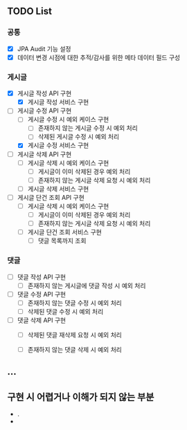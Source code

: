 ## TODO List

### 공통
- [X] JPA Audit 기능 설정
- [X] 데이터 변경 시점에 대한 추적/감사를 위한 메타 데이터 필드 구성

### 게시글
- [X] 게시글 작성 API 구현
    - [X] 게시글 작성 서비스 구현
- [ ] 게시글 수정 API 구현
    - [ ] 게시글 수정 시 예외 케이스 구현
       - [ ] 존재하지 않는 게시글 수정 시 예외 처리
       - [ ] 삭제된 게시글 수정 시 예외 처리
    - [X] 게시글 수정 서비스 구현
- [ ] 게시글 삭제 API 구현
    - [ ] 게시글 삭제 시 예외 케이스 구현
        - [ ] 게시글이 이미 삭제된 경우 예외 처리
        - [ ] 존재하지 않는 게시글 삭제 요청 시 예외 처리
    - [ ] 게시글 삭제 서비스 구현
- [ ] 게시글 단건 조회 API 구현
    - [ ] 게시글 삭제 시 예외 케이스 구현
        - [ ] 게시글이 이미 삭제된 경우 예외 처리
        - [ ] 존재하지 않는 게시글 삭제 요청 시 예외 처리
    - [ ] 게시글 단건 조회 서비스 구현
        - [ ] 댓글 목록까지 조회

### 댓글
- [ ] 댓글 작성 API 구현
    - [ ] 존재하지 않는 게시글에 댓글 작성 시 예외 처리
- [ ] 댓글 수정 API 구현
    - [ ] 존재하지 않는 댓글 수정 시 예외 처리
    - [ ] 삭제된 댓글 수정 시 예외 처리
- [ ] 댓글 삭제 API 구현
    - [ ] 삭제된 댓글 재삭제 요청 시 예외 처리
    - [ ] 존재하지 않는 댓글 삭제 시 예외 처리


...
---

## 구현 시 어렵거나 이해가 되지 않는 부분
- .
- 